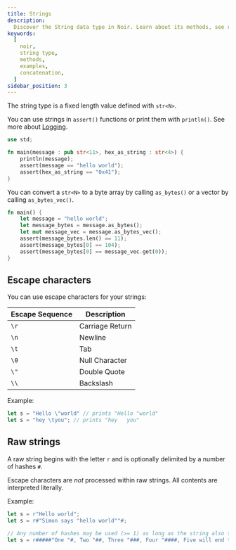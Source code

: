 ```yaml
---
title: Strings
description:
  Discover the String data type in Noir. Learn about its methods, see real-world examples, and understand how to effectively manipulate and use Strings in Noir.
keywords:
  [
    noir,
    string type,
    methods,
    examples,
    concatenation,
  ]
sidebar_position: 3
---
```



The string type is a fixed length value defined with `str<N>`.

You can use strings in `assert()` functions or print them with
`println()`. See more about [Logging](../../standard_library/logging).

```rust
use std;

fn main(message : pub str<11>, hex_as_string : str<4>) {
    println(message);
    assert(message == "hello world");
    assert(hex_as_string == "0x41");
}
```

You can convert a `str<N>` to a byte array by calling `as_bytes()`
or a vector by calling `as_bytes_vec()`.

```rust
fn main() {
    let message = "hello world";
    let message_bytes = message.as_bytes();
    let mut message_vec = message.as_bytes_vec();
    assert(message_bytes.len() == 11);
    assert(message_bytes[0] == 104);
    assert(message_bytes[0] == message_vec.get(0));
}
```

## Escape characters

You can use escape characters for your strings:

| Escape Sequence | Description     |
|-----------------|-----------------|
| `\r`            | Carriage Return |
| `\n`            | Newline         |
| `\t`            | Tab             |
| `\0`            | Null Character  |
| `\"`            | Double Quote    |
| `\\`            | Backslash       |

Example:

```rust
let s = "Hello \"world" // prints "Hello "world"
let s = "hey \tyou"; // prints "hey   you"
```

## Raw strings

A raw string begins with the letter `r` and is optionally delimited by a number of hashes `#`.

Escape characters are *not* processed within raw strings. All contents are interpreted literally.

Example:

```rust
let s = r"Hello world";
let s = r#"Simon says "hello world""#;

// Any number of hashes may be used (>= 1) as long as the string also terminates with the same number of hashes
let s = r#####"One "#, Two "##, Three "###, Four "####, Five will end the string."#####; 
```
